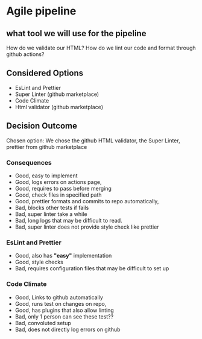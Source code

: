 # Agile pipeline 

## what tool we will use for the pipeline 

How do we validate our HTML?
How do we lint our code and format through github actions? 

## Considered Options

* EsLint and Prettier 
* Super Linter (github marketplace)
* Code Climate 
* Html validator (github marketplace)

## Decision Outcome

Chosen option: We chose the github HTML validator, the Super Linter, prettier from github marketplace

### Consequences

* Good, easy to implement
* Good, logs errors on actions page, 
* Good, requires to pass before merging
* Good, check files in specified path
* Good, prettier formats and commits to repo automatically,
* Bad, blocks other tests if fails
* Bad, super linter take a while
* Bad, long logs that may be difficult to read. 
* Bad, super linter does not provide style check like prettier

### EsLint and Prettier 

* Good, also has **"easy"** implementation 
* Good, style checks 
* Bad, requires configuration files that may be difficult to set up


### Code Climate 

* Good, Links to github automatically 
* Good, runs test on changes on repo,
* Good, has plugins that also allow linting 
* Bad, only 1 person can see these test??
* Bad, convoluted setup 
* Bad, does not directly log errors on github

